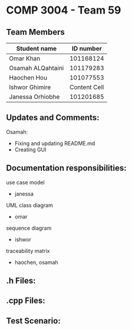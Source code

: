 # COMP 3004 - Team 59

## Team Members
| Student name  | ID number |
| ------------- | ------------- |
| Omar Khan  | 101168124  |
| Osamah ALQahtaini | 101179283  |
| Haochen Hou  | 101077553  |
| Ishwor Ghimire  | Content Cell  |
| Janessa Orhiobhe  | 101201685  |

## Updates and Comments:
Osamah:
  - Fixing and updating README.md
  - Creating GUI

## Documentation responsibilities:
use case model 
  - janessa

UML class diagram 
  - omar

sequence diagram 
  - ishwor

traceability matrix 
  - haochen, osamah


## .h Files:


## .cpp Files:


## Test Scenario:
